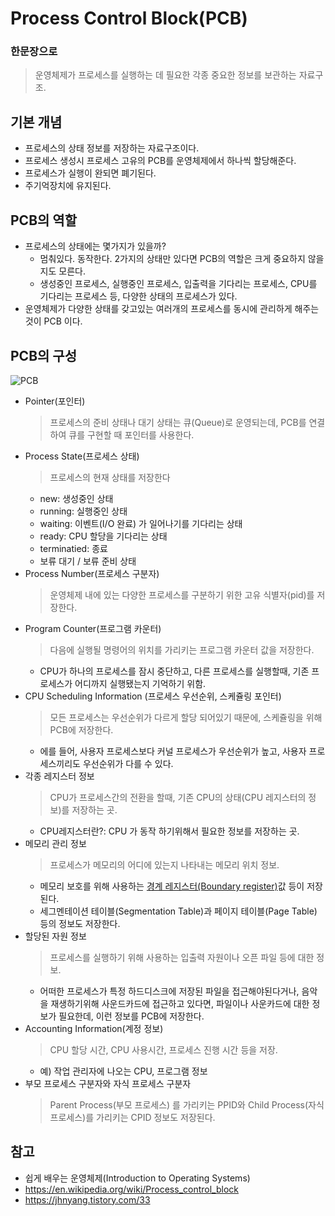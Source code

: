 # Process Control Block(PCB)

### 한문장으로
  > 운영체제가 프로세스를 실행하는 데 필요한 각종 중요한 정보를 보관하는 자료구조.
  
## 기본 개념
  * 프로세스의 상태 정보를 저장하는 자료구조이다.
  * 프로세스 생성시 프로세스 고유의 PCB를 운영체제에서 하나씩 할당해준다.
  * 프로세스가 실행이 완되면 폐기된다.
  * 주기억장치에 유지된다.
  
## PCB의 역할
  * 프로세스의 상태에는 몇가지가 있을까?
    - 멈춰있다. 동작한다. 2가지의 상태만 있다면 PCB의 역할은 크게 중요하지 않을지도 모른다.
    - 생성중인 프로세스, 실행중인 프로세스, 입출력을 기다리는 프로세스, CPU를 기다리는 프로세스 등, 다양한 상태의 프로세스가 있다.
  * 운영체제가 다양한 상태를 갖고있는 여러개의 프로세스를 동시에 관리하게 해주는 것이 PCB 이다.
    
## PCB의 구성
![PCB](https://user-images.githubusercontent.com/33091784/135414596-8376f78f-12b1-4e02-9bca-ab07e6d607b2.png)
  - Pointer(포인터)
    > 프로세스의 준비 상태나 대기 상태는 큐(Queue)로 운영되는데, PCB를 연결하여 큐를 구현할 때 포인터를 사용한다.
  - Process State(프로세스 상태)
    > 프로세스의 현재 상태를 저장한다
    - new: 생성중인 상태
    - running: 실행중인 상태
    - waiting: 이벤트(I/O 완료) 가 일어나기를 기다리는 상태
    - ready: CPU 할당을 기다리는 상태
    - terminatied: 종료
    - 보류 대기 / 보류 준비 상태
  - Process Number(프로세스 구분자)
    > 운영체제 내에 있는 다양한 프로세스를 구분하기 위한 고유 식별자(pid)를 저장한다.
  - Program Counter(프로그램 카운터)
    > 다음에 실행될 명령어의 위치를 가리키는 프로그램 카운터 값을 저장한다.
    - CPU가 하나의 프로세스를 잠시 중단하고, 다른 프로세스를 실행할때, 기존 프로세스가 어디까지 실행됐는지 기억하기 위함.
  - CPU Scheduling Information (프로세스 우선순위, 스케쥴링 포인터)
    > 모든 프로세스는 우선순위가 다르게 할당 되어있기 때문에, 스케쥴링을 위해 PCB에 저장한다.
    - 에를 들어, 사용자 프로세스보다 커널 프로세스가 우선순위가 높고, 사용자 프로세스끼리도 우선순위가 다를 수 있다.
  - 각종 레지스터 정보
    > CPU가 프로세스간의 전환을 할때, 기존 CPU의 상태(CPU 레지스터의 정보)를 저장하는 곳.
    * CPU레지스터란?: CPU 가 동작 하기위해서 필요한 정보를 저장하는 곳.
  - 메모리 관리 정보
    > 프로세스가 메모리의 어디에 있는지 나타내는 메모리 위치 정보.
    - 메모리 보호를 위해 사용하는 [경계 레지스터(Boundary register)](https://wordrow.kr/%EC%9D%98%EB%AF%B8/%EA%B2%BD%EA%B3%84%20%EB%A0%88%EC%A7%80%EC%8A%A4%ED%84%B0/)값 등이 저장된다.
    - 세그멘테이션 테이블(Segmentation Table)과 페이지 테이블(Page Table) 등의 정보도 저장한다.
  - 할당된 자원 정보
    > 프로세스를 실행하기 위해 사용하는 입출력 자원이나 오픈 파일 등에 대한 정보.
    - 어떠한 프로세스가 특정 하드디스크에 저장된 파일을 접근해야된다거나, 음악을 재생하기위해 사운드카드에 접근하고 있다면, 파일이나 사운카드에 대한 정보가 필요한데, 이런 정보를 PCB에 저장한다.
  - Accounting Information(계정 정보)
    > CPU 할당 시간, CPU 사용시간, 프로세스 진행 시간 등을 저장.
    - 예) 작업 관리자에 나오는 CPU, 프로그램 정보
  - 부모 프로세스 구분자와 자식 프로세스 구분자
    > Parent Process(부모 프로세스) 를 가리키는 PPID와 Child Process(자식 프로세스)를 가리키는 CPID 정보도 저장된다.


## 참고
- 쉽게 배우는 운영체제(Introduction to Operating Systems)
- https://en.wikipedia.org/wiki/Process_control_block
- https://jhnyang.tistory.com/33

  


